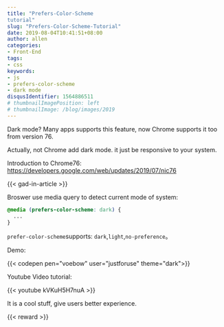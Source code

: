 ```yaml
---
title: "Prefers-Color-Scheme
tutorial"
slug: "Prefers-Color-Scheme-Tutorial"
date: 2019-08-04T10:41:51+08:00
author: allen
categories:
- Front-End
tags:
- css
keywords:
- js
- prefers-color-scheme
- dark mode
disqusIdentifier: 1564886511
# thumbnailImagePosition: left
# thumbnailImage: /blog/images/2019
---
```


Dark mode? Many apps supports this feature, now Chrome supports it too from version 76.

<!--more-->

Actually, not Chrome add dark mode. it just be responsive to your system.

Introduction to Chrome76: https://developers.google.com/web/updates/2019/07/nic76

{{< gad-in-article >}}

Broswer use media query to detect current mode of system:

```css
@media (prefers-color-scheme: dark) {
  ...
}
```

`prefer-color-scheme`supports: `dark`,`light`,`no-preference`。

Demo:

{{< codepen pen="voebow" user="justforuse" theme="dark">}}

Youtube Video tutorial:

{{< youtube kVKuH5H7nuA >}}

It is a cool stuff, give users better experience.

<!-- {{< embed-caniuse css-placeholder-shown >}} -->
{{< reward >}}
